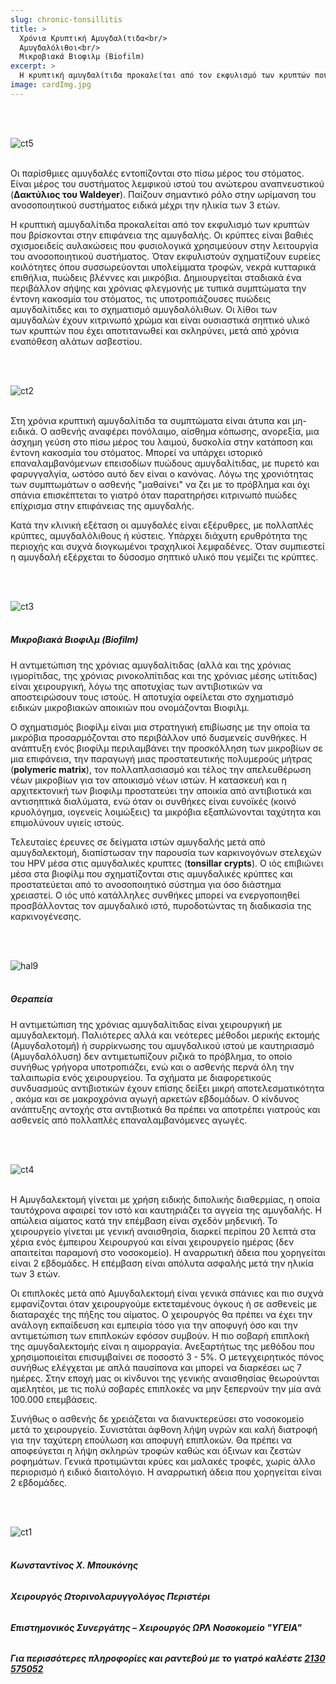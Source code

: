 ```yaml
---
slug: chronic-tonsillitis
title: >
  Χρόνια Κρυπτική Αμυγδαλίτιδα<br/>
  Αμυγδαλόλιθοι<br/>
  Μικροβιακά Βιοφιλμ (Biofilm)
excerpt: >
  Η κρυπτική αμυγδαλίτιδα προκαλείται από τον εκφυλισμό των κρυπτών που βρίσκονται στην επιφάνεια της αμυγδαλής.
image: cardImg.jpg
---
```


<br/>
<br/>

![ct5](ct5.jpg)
<br/>
<br/>

Οι παρίσθμιες αμυγδαλές εντοπίζονται στο πίσω μέρος του στόματος. Είναι μέρος του συστήματος
λεμφικού ιστού του ανώτερου αναπνευστικού (**Δακτύλιος του Waldeyer**). Παίζουν σημαντικό ρόλο
στην ωρίμανση του ανοσοποιητικού συστήματος ειδικά μέχρι την ηλικία των 3 ετών.

Η κρυπτική αμυγδαλίτιδα προκαλείται από τον εκφυλισμό των κρυπτών που βρίσκονται στην επιφάνεια της αμυγδαλής. Οι κρύπτες είναι βαθιές σχισμοειδείς αυλακώσεις που φυσιολογικά χρησιμεύουν στην λειτουργία του ανοσοποιητικού συστήματος. Όταν εκφυλιστούν σχηματίζουν ευρείες κοιλότητες όπου συσσωρεύονται υπολείμματα τροφών, νεκρά κυτταρικά επιθήλια, πυώδεις βλέννες και μικρόβια. Δημιουργείται σταδιακά ένα περιβάλλον σήψης και χρόνιας φλεγμονής με τυπικά συμπτώματα την έντονη κακοσμία του στόματος, τις υποτροπιάζουσες πυώδεις αμυγδαλίτιδες και το σχηματισμό αμυγδαλόλιθων. Οι λίθοι των αμυγδαλών έχουν κιτρινωπό χρώμα και είναι ουσιαστικά σηπτικό υλικό των κρυπτών που έχει αποτιτανωθεί και σκληρύνει, μετά από χρόνια εναπόθεση αλάτων ασβεστίου.

<br/>
<br/>

![ct2](ct2.jpg)
<br/>
<br/>

Στη χρόνια κρυπτική αμυγδαλίτιδα τα συμπτώματα είναι άτυπα και μη-ειδικά. Ο ασθενής αναφέρει
πονόλαιμο, αίσθημα κόπωσης, ανορεξία, μια άσχημη γεύση στο πίσω μέρος του λαιμού, δυσκολία
στην κατάποση και έντονη κακοσμία του στόματος. Μπορεί να υπάρχει ιστορικό επαναλαμβανόμενων
επεισοδίων πυώδους αμυγδαλίτιδας, με πυρετό και φαρυγγαλγία, ωστόσο αυτό δεν είναι ο κανόνας.
Λόγω της χρονιότητας των συμπτωμάτων ο ασθενής "μαθαίνει" να ζει με το πρόβλημα και όχι σπάνια
επισκέπτεται το γιατρό όταν παρατηρήσει κιτρινωπό πυώδες επίχρισμα στην επιφάνειας της
αμυγδαλής.

Κατά την κλινική εξέταση οι αμυγδαλές είναι εξέρυθρες, με πολλαπλές κρύπτες, αμυγδαλόλιθους ή
κύστεις. Υπάρχει διάχυτη ερυθρότητα της περιοχής και συχνά διογκωμένοι τραχηλικοί λεμφαδένες.
Όταν συμπιεστεί η αμυγδαλή εξέρχεται το δύσοσμο σηπτικό υλικό που γεμίζει τις κρύπτες.

<br/>
<br/>

![ct3](ct3.jpg)
<br/>
<br/>

##### Μικροβιακά Βιοφιλμ (Biofilm)

Η αντιμετώπιση της χρόνιας αμυγδαλίτιδας (αλλά και της χρόνιας ιγμορίτιδας, της χρόνιας
ρινοκολπίτιδας και της χρόνιας μέσης ωτίτιδας) είναι χειρουργική, λόγω της αποτυχίας των
αντιβιοτικών να αποστειρώσουν τους ιστούς. Η αποτυχία οφείλεται στο σχηματισμό ειδικών
μικροβιακών αποικιών που ονομάζονται Βιοφιλμ.

Ο σχηματισμός βιοφίλμ είναι μια στρατηγική επιβίωσης με την οποία τα μικρόβια προσαρμόζονται στο
περιβάλλον υπό δυσμενείς συνθήκες. Η ανάπτυξη ενός βιοφίλμ περιλαμβάνει την προσκόλληση των
μικροβίων σε μια επιφάνεια, την παραγωγή μιας προστατευτικής πολυμερούς μήτρας (**polymeric matrix**), τον πολλαπλασιασμό και
τέλος την απελευθέρωση νέων μικροβίων για τον αποικισμό νέων
ιστών. Η κατασκευή και η αρχιτεκτονική των βιοφιλμ προστατεύει την αποικία από αντιβιοτικά και
αντισηπτικά διαλύματα, ενώ όταν οι συνθήκες είναι ευνοϊκές (κοινό κρυολόγημα, ιογενείς λοιμώξεις)
τα μικρόβια εξαπλώνονται ταχύτητα και επιμολύνουν υγιείς ιστούς.

Τελευταίες έρευνες σε δείγματα ιστών αμυγδαλής μετά από αμυγδαλεκτομή, διαπίστωσαν την
παρουσία των καρκινογόνων στελεχών του HPV μέσα στις αμυγδαλικές κρυπτες (**tonsillar crypts**).
Ο ιός επιβιώνει μέσα στα βιοφίλμ που σχηματίζονται στις αμυγδαλικές κρύπτες και
προστατεύεται από το ανοσοποιητικό σύστημα για όσο διάστημα χρειαστεί. Ο ιός υπό κατάλληλες
συνθήκες μπορεί να ενεργοποιηθεί προσβάλλοντας τον αμυγδαλικό ιστό, πυροδοτώντας τη
διαδικασία της καρκινογένεσης.

<br/>
<br/>

![hal9](hal9.jpg)
<br/>
<br/>

##### Θεραπεία

Η αντιμετώπιση της χρόνιας αμυγδαλίτιδας είναι χειρουργική με αμυγδαλεκτομή. Παλιότερες αλλά και
νεότερες μέθοδοι μερικής εκτομής (Αμυγδαλοτομή) ή συρρίκνωσης του αμυγδαλικού ιστού με
καυτηριασμό (Αμυγδαλόλυση) δεν αντιμετωπίζουν ριζικά το πρόβλημα, το οποίο συνήθως γρήγορα
υποτροπιάζει, ενώ και ο ασθενής περνά όλη την ταλαιπωρία ενός χειρουργείου. Τα σχήματα με
διαφορετικούς συνδυασμούς αντιβιοτικών έχουν επίσης δείξει μικρή αποτελεσματικότητα , ακόμα και
σε μακροχρόνια αγωγή αρκετών εβδομάδων. Ο κίνδυνος ανάπτυξης αντοχής στα αντιβιοτικά θα
πρέπει να αποτρέπει γιατρούς και ασθενείς από πολλαπλές επαναλαμβανόμενες αγωγές.

<br/>
<br/>

![ct4](ct4.jpg)
<br/>
<br/>

Η Αμυγδαλεκτομή γίνεται με χρήση ειδικής διπολικής διαθερμίας, η οποία ταυτόχρονα αφαιρεί τον ιστό
και καυτηριάζει τα αγγεία της αμυγδαλής. Η απώλεια αίματος κατά την επέμβαση είναι σχεδόν
μηδενική. Το χειρουργείο γίνεται με γενική αναισθησία, διαρκεί περίπου 20 λεπτά στα χέρια ενός
έμπειρου Χειρουργού και είναι χειρουργείο ημέρας (δεν απαιτείται παραμονή στο νοσοκομείο). Η
αναρρωτική άδεια που χορηγείται είναι 2 εβδομάδες. Η επέμβαση είναι απόλυτα ασφαλής μετά την
ηλικία των 3 ετών.

Οι επιπλοκές μετά από Αμυγδαλεκτομή είναι γενικά σπάνιες και πιο συχνά εμφανίζονται όταν
χειρουργούμε εκτεταμένους όγκους ή σε ασθενείς με διαταραχές της πήξης του αίματος. Ο χειρουργός
θα πρέπει να έχει την ανάλογη εκπαίδευση και εμπειρία τόσο για την αποφυγή όσο και την
αντιμετώπιση των επιπλοκών εφόσον συμβούν. Η πιο σοβαρή επιπλοκή της αμυγδαλεκτομής είναι η
αιμορραγία. Ανεξαρτήτως της μεθόδου που χρησιμοποιείται επισυμβαίνει σε ποσοστό 3 - 5%. Ο
μετεγχειρητικός πόνος συνήθως ελέγχεται με απλά παυσίπονα και μπορεί να διαρκέσει ως 7 ημέρες.
Στην εποχή μας οι κίνδυνοι της γενικής αναισθησίας θεωρούνται αμελητέοι, με τις πολύ σοβαρές
επιπλοκές να μην ξεπερνούν την μία ανά 100.000 επεμβάσεις.

Συνήθως ο ασθενής δε χρειάζεται να διανυκτερεύσει στο νοσοκομείο μετά το χειρουργείο. Συνιστάται
άφθονη λήψη υγρών και καλή διατροφή για την ταχύτερη επούλωση και αποφυγή επιπλοκών. Θα
πρέπει να αποφεύγεται η λήψη σκληρών τροφών καθώς και όξινων και ζεστών ροφημάτων. Γενικά
προτιμώνται κρύες και μαλακές τροφές, χωρίς άλλο περιορισμό ή ειδικό διαιτολόγιο. Η αναρρωτική
άδεια που χορηγείται είναι 2 εβδομάδες.

<br/>
<br/>

![ct1](ct1.jpg)
<br/>
<br/>

###### **Κωνσταντίνος Χ. Μπουκόνης**

###### **Χειρουργός Ωτορινολαρυγγολόγος Περιστέρι**

###### **Επιστημονικός Συνεργάτης – Χειρουργός ΩΡΛ Νοσοκομείο "ΥΓΕΙΑ"**

###### **_Για περισσότερες πληροφορίες και ραντεβού με το γιατρό καλέστε [2130 575052](tel:2130575052 '2130 575052')_**
